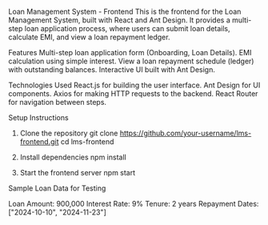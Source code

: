 Loan Management System - Frontend
This is the frontend for the Loan Management System, built with React and Ant Design. It provides a multi-step loan application process, where users can submit loan details, calculate EMI, and view a loan repayment ledger.

Features
Multi-step loan application form (Onboarding, Loan Details).
EMI calculation using simple interest.
View a loan repayment schedule (ledger) with outstanding balances.
Interactive UI built with Ant Design.

Technologies Used
React.js for building the user interface.
Ant Design for UI components.
Axios for making HTTP requests to the backend.
React Router for navigation between steps.


Setup Instructions

1. Clone the repository
git clone https://github.com/your-username/lms-frontend.git
cd lms-frontend

2. Install dependencies
npm install

3. Start the frontend server
npm start


Sample Loan Data for Testing

Loan Amount: 900,000
Interest Rate: 9%
Tenure: 2 years
Repayment Dates: ["2024-10-10", "2024-11-23"]

